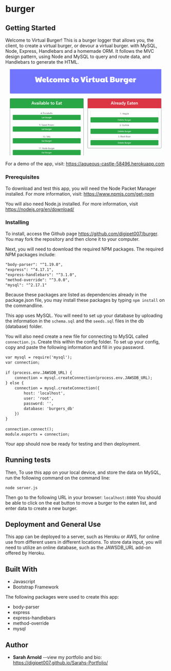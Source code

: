 # burger

## Getting Started

Welcome to Virtual Burger! This is a burger logger that allows you, the client, to create a virtual burger, or devour a virtual burger. with MySQL, Node, Express, Handlebars and a homemade ORM. It follows the MVC design pattern, using Node and MySQL to query and route data, and Handlebars to generate the HTML.

![burger demo](demo/burger.gif)

For a demo of the app, visit: <https://aqueous-castle-58496.herokuapp.com>

### Prerequisites

To download and test this app, you will need the Node Packet Manager installed.  For more information, visit: <https://www.npmjs.com/get-npm>

You will also need Node.js installed.  For more information, visit <https://nodejs.org/en/download/>

### Installing

To install, access the Github page <https://github.com/digipet007/burger>.  You may fork the repository and then clone it to your computer.  

Next, you will need to download the required NPM packages.  The required NPM packages include:
```
"body-parser": "^1.19.0",
"express": "^4.17.1",
"express-handlebars": "^3.1.0",
"method-override": "^3.0.0",
"mysql": "^2.17.1"
```
Because these packages are listed as dependencies already in the package.json file, you may install these packages by typing `npm install` on the commandline.

This app uses MySQL. You will need to set up your database by uploading the information in the `schema.sql` and the `seeds.sql` files in the db (database) folder. 

You will also need create a new file for connecting to MySQL called `connection.js`. Create this within the config folder.
To set up your config, copy and paste the following information and fill in you password.

```
var mysql = require('mysql');
var connection;

if (process.env.JAWSDB_URL) {
    connection = mysql.createConnection(process.env.JAWSDB_URL);
} else {
    connection = mysql.createConnection({
        host: 'localhost',
        user: 'root',
        password: '',
        database: 'burgers_db'
    })
}

connection.connect();
module.exports = connection;
```

Your app should now be ready for testing and then deployment.

## Running tests

Then, To use this app on your local device, and store the data on MySQL, run the following command on the command line:
```
node server.js
```

Then go to the following URL in your browser: `localhost:8080`
You should be able to click on the eat button to move a burger to the eaten list, and enter data to create a new burger. 

## Deployment and General Use
This app can be deployed to a server, such as Heroku or AWS, for online use from different users in different locations. To store data input, you will need to utilize an online database, such as the JAWSDB_URL add-on offered by Heroku.

## Built With

* Javascript
* Bootstrap Framework

The following packages were used to create this app:
* body-parser 
* express
* express-handlebars
* method-override
* mysql

## Author

* **Sarah Arnold** --view my portfolio and bio: <https://digipet007.github.io/Sarahs-Portfolio/>
